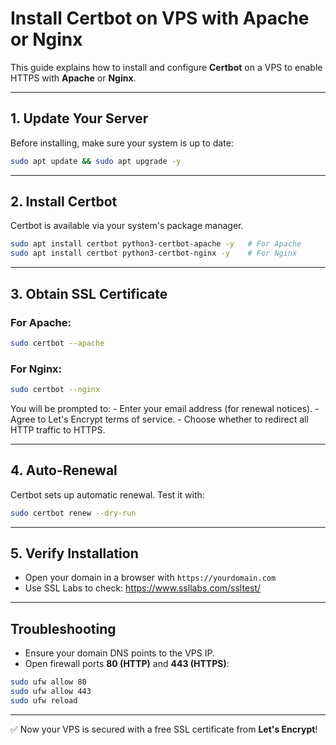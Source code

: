 # Install Certbot on VPS with Apache or Nginx

This guide explains how to install and configure **Certbot** on a VPS to
enable HTTPS with **Apache** or **Nginx**.

------------------------------------------------------------------------

## 1. Update Your Server

Before installing, make sure your system is up to date:

``` bash
sudo apt update && sudo apt upgrade -y
```

------------------------------------------------------------------------

## 2. Install Certbot

Certbot is available via your system's package manager.

``` bash
sudo apt install certbot python3-certbot-apache -y   # For Apache
sudo apt install certbot python3-certbot-nginx -y    # For Nginx
```

------------------------------------------------------------------------

## 3. Obtain SSL Certificate

### For Apache:

``` bash
sudo certbot --apache
```

### For Nginx:

``` bash
sudo certbot --nginx
```

You will be prompted to: - Enter your email address (for renewal
notices). - Agree to Let's Encrypt terms of service. - Choose whether to
redirect all HTTP traffic to HTTPS.

------------------------------------------------------------------------

## 4. Auto-Renewal

Certbot sets up automatic renewal. Test it with:

``` bash
sudo certbot renew --dry-run
```

------------------------------------------------------------------------

## 5. Verify Installation

-   Open your domain in a browser with `https://yourdomain.com`
-   Use SSL Labs to check: <https://www.ssllabs.com/ssltest/>

------------------------------------------------------------------------

## Troubleshooting

-   Ensure your domain DNS points to the VPS IP.
-   Open firewall ports **80 (HTTP)** and **443 (HTTPS)**:

``` bash
sudo ufw allow 80
sudo ufw allow 443
sudo ufw reload
```

------------------------------------------------------------------------

✅ Now your VPS is secured with a free SSL certificate from **Let's
Encrypt**!
